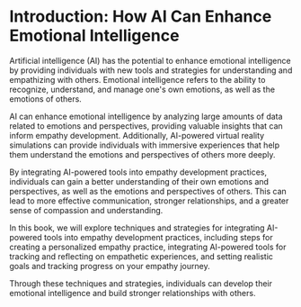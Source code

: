 Introduction: How AI Can Enhance Emotional Intelligence
=======================================================

Artificial intelligence (AI) has the potential to enhance emotional intelligence by providing individuals with new tools and strategies for understanding and empathizing with others. Emotional intelligence refers to the ability to recognize, understand, and manage one's own emotions, as well as the emotions of others.

AI can enhance emotional intelligence by analyzing large amounts of data related to emotions and perspectives, providing valuable insights that can inform empathy development. Additionally, AI-powered virtual reality simulations can provide individuals with immersive experiences that help them understand the emotions and perspectives of others more deeply.

By integrating AI-powered tools into empathy development practices, individuals can gain a better understanding of their own emotions and perspectives, as well as the emotions and perspectives of others. This can lead to more effective communication, stronger relationships, and a greater sense of compassion and understanding.

In this book, we will explore techniques and strategies for integrating AI-powered tools into empathy development practices, including steps for creating a personalized empathy practice, integrating AI-powered tools for tracking and reflecting on empathetic experiences, and setting realistic goals and tracking progress on your empathy journey.

Through these techniques and strategies, individuals can develop their emotional intelligence and build stronger relationships with others.


